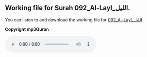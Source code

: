 
## Working file for Surah 092_Al-Layl_الليل.

You can listen to and download the working file for [092_Al-Layl_الليل](https://server13.mp3quran.net/husr/092.mp3)

**Copyright mp3Quran**

<audio controls src="https://server13.mp3quran.net/husr/092.mp3"></audio>

